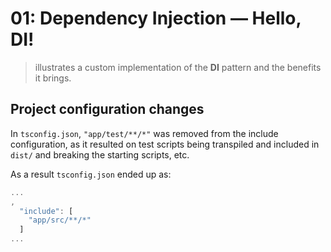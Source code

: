# 01: Dependency Injection &mdash; Hello, DI!
> illustrates a custom implementation of the **DI** pattern and the benefits it brings.


## Project configuration changes
In `tsconfig.json`, `"app/test/**/*"` was removed from the include configuration, as it resulted on test scripts being transpiled and included in `dist/` and breaking the starting scripts, etc.


As a result `tsconfig.json` ended up as:

```typescript
...
,
  "include": [
    "app/src/**/*"
  ]
...
```
